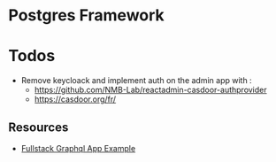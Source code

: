 # Postgres Framework

# Todos

- Remove keycloack and implement auth on the admin app with :
  - https://github.com/NMB-Lab/reactadmin-casdoor-authprovider
  - https://casdoor.org/fr/

## Resources

- [Fullstack Graphql App Example](https://github.com/taneba/fullstack-graphql-app/tree/main)
